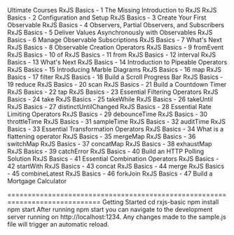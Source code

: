 Ultimate Courses
RxJS Basics - 1 The Missing Introduction to RxJS
RxJS Basics - 2 Configuration and Setup
RxJS Basics - 3 Create Your First Observable
RxJS Basics - 4 Observers, Partial Observers, and Subscribers
RxJS Basics - 5 Deliver Values Asynchronously with Observables
RxJS Basics - 6 Manage Observable Subscriptions
RxJS Basics - 7 What's Next
RxJS Basics - 8 Observable Creation Operators
RxJS Basics - 9 fromEvent
RxJS Basics - 10 of
RxJS Basics - 11 from
RxJS Basics - 12 interval
RxJS Basics - 13 What's Next
RxJS Basics - 14 Introduction to Pipeable Operators
RxJS Basics - 15 Introducing Marble Diagrams
RxJS Basics - 16 map
RxJS Basics - 17 filter
RxJS Basics - 18 Build a Scroll Progress Bar
RxJS Basics - 19 reduce
RxJS Basics - 20 scan
RxJS Basics - 21 Build a Countdown Timer
RxJS Basics - 22 tap
RxJS Basics - 23 Essential Filtering Operators
RxJS Basics - 24 take
RxJS Basics - 25 takeWhile
RxJS Basics - 26 takeUntil
RxJS Basics - 27 distinctUntilChanged
RxJS Basics - 28 Essential Rate Limiting Operators
RxJS Basics - 29 debounceTime
RxJS Basics - 30 throttleTime
RxJS Basics - 31 sampleTime
RxJS Basics - 32 auditTime
RxJS Basics - 33 Essential Transformation Operators
RxJS Basics - 34 What is a flattening operator
RxJS Basics - 35 mergeMap
RxJS Basics - 36 switchMap
RxJS Basics - 37 concatMap
RxJS Basics - 38 exhaustMap
RxJS Basics - 39 catchError
RxJS Basics - 40 Build an HTTP Polling Solution
RxJS Basics - 41 Essential Combination Operators
RxJS Basics - 42 startWith
RxJS Basics - 43 concat
RxJS Basics - 44 merge
RxJS Basics - 45 combineLatest
RxJS Basics - 46 forkJoin
RxJS Basics - 47 Build a Mortgage Calculator

=============================================================================
Getting Started
cd rxjs-basic
npm install
npm start
After running npm start you can navigate to the development server running on http://localhost:1234. 
Any changes made to the sample.js file will trigger an automatic reload.


